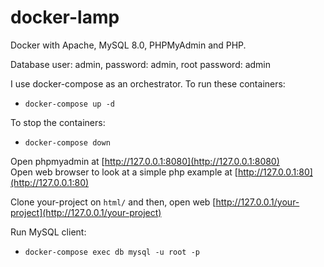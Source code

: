 # docker-lamp

Docker with Apache, MySQL 8.0, PHPMyAdmin and PHP.

Database user: admin, password: admin, root password: admin

I use docker-compose as an orchestrator. To run these containers:

- `docker-compose up -d`

To stop the containers:

- `docker-compose down`

Open phpmyadmin at [http://127.0.0.1:8080](http://127.0.0.1:8080)  
Open web browser to look at a simple php example at [http://127.0.0.1:80](http://127.0.0.1:80)

Clone your-project on `html/` and then, open web [http://127.0.0.1/your-project](http://127.0.0.1/your-project)

Run MySQL client:

- `docker-compose exec db mysql -u root -p`